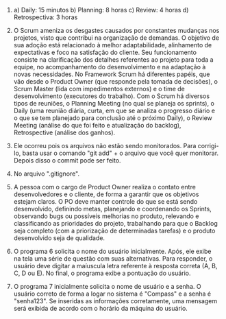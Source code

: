 1. a) Daily: 15 minutos
b) Planning: 8 horas
c) Review: 4 horas
d) Retrospectiva: 3 horas

2. O Scrum ameniza os desgastes causados por constantes mudanças nos projetos, visto que contribui na organização de demandas. O objetivo de sua adoção está relacionado à melhor adaptabilidade, alinhamento de expectativas e foco na satisfação do cliente. Seu funcionamento consiste na clarificação dos detalhes referentes ao projeto para toda a equipe, no acompanhamento do desenvolvimento e na adaptação à novas necessidades. No Framework Scrum há diferentes papéis, que vão desde o Product Owner (que responde pela tomada de decisões), o Scrum Master (lida com impedimentos externos) e o time de desenvolvimento (executores do trabalho). Com o Scrum há diversos tipos de reuniões, o Planning Meeting (no qual se planeja os sprints), o Daily (uma reunião diária, curta, em que se analiza o progresso diário e o que se tem planejado para conclusão até o próximo Daily), o Review Meeting (análise do que foi feito e atualização do backlog), Retrospective (análise dos ganhos).

3. Ele ocorreu pois os arquivos não estão sendo monitorados. Para corrigi-lo, basta  usar o comando "git add" + o arquivo que você quer monitorar. Depois disso o commit pode ser feito.

4. No arquivo ".gitignore".

5. A pessoa com o cargo de Product Owner realiza o contato entre desenvolvedores e o cliente, de forma a garantir que os objetivos estejam claros. O PO deve manter controle do que se está sendo desenvolvido, definindo metas, planejando e coordenando os Sprints, observando bugs ou possíveis melhorias no produto, relevando e classificando as prioridades do projeto, trabalhando para que o Backlog seja completo (com a priorização de determinadas tarefas) e o produto desenvolvido seja de qualidade.

6. O programa 6 solicita o nome do usuário inicialmente. Após, ele exibe na tela uma série de questão com suas alternativas. Para responder, o usuário deve digitar a maíuscula letra referente à resposta correta (A, B, C, D ou E). No final, o programa exibe a pontuação do usuário.

7. O programa 7 inicialmente solicita o nome de usuário e a senha. O usuário correto de forma a logar no sistema é "Compass" e a senha é "senha123". Se inseridas as informações corretamente, uma mensagem será exibida de acordo com o horário da máquina do usuário.